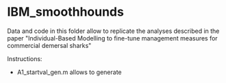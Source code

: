 # IBM_smoothhounds

Data and code in this folder allow to replicate the analyses described in the paper "Individual-Based Modelling to fine-tune management measures for commercial demersal sharks"

Instructions:
- A1_startval_gen.m allows to generate

